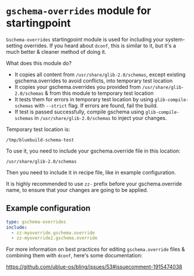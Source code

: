 # `gschema-overrides` module for startingpoint

`Gschema-overrides` startingpoint module is used for including your system-setting overrides.
If you heard about `dconf`, this is similar to it, but it's a much better & cleaner method of doing it.

What does this module do?

- It copies all content from `/usr/share/glib-2.0/schemas`, except existing gschema.overrides to avoid conflicts, into temporary test location
- It copies your gschema.overrides you provided from `/usr/share/glib-2.0/schemas` & from this module to temporary test location
- It tests them for errors in temporary test location by using `glib-compile-schemas` with `--strict` flag. If errors are found, fail the build.
- If test is passed successfully, compile gschema using `glib-compile-schemas` in `/usr/share/glib-2.0/schemas` to inject your changes.

Temporary test location is:

`/tmp/bluebuild-schema-test`

To use it, you need to include your gschema.override file in this location:

`/usr/share/glib-2.0/schemas`

Then you need to include it in recipe file, like in example configuration.

It is highly recommended to use `zz-` prefix before your gschema.override name, to ensure that your changes are going to be applied.

## Example configuration

```yaml
type: gschema-overrides
include:
  - zz-myoverride.gschema.override
  - zz-myoverride2.gschema.override
```

For more information on best practices for editing `gschema.override` files & combining them with `dconf`, here's some documentation:

https://github.com/ublue-os/bling/issues/53#issuecomment-1915474038
